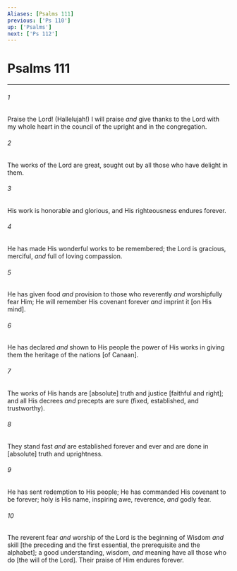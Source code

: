 ```yaml
---
Aliases: [Psalms 111]
previous: ['Ps 110']
up: ['Psalms']
next: ['Ps 112']
---
```

# Psalms 111

***














###### 1 






Praise the Lord! (Hallelujah!) I will praise _and_ give thanks to the Lord with my whole heart in the council of the upright and in the congregation. 













###### 2 






The works of the Lord are great, sought out by all those who have delight in them. 













###### 3 






His work is honorable and glorious, and His righteousness endures forever. 













###### 4 






He has made His wonderful works to be remembered; the Lord is gracious, merciful, _and_ full of loving compassion. 













###### 5 






He has given food _and_ provision to those who reverently _and_ worshipfully fear Him; He will remember His covenant forever _and_ imprint it [on His mind]. 













###### 6 






He has declared _and_ shown to His people the power of His works in giving them the heritage of the nations [of Canaan]. 













###### 7 






The works of His hands are [absolute] truth and justice [faithful and right]; and all His decrees _and_ precepts are sure (fixed, established, and trustworthy). 













###### 8 






They stand fast _and_ are established forever and ever and are done in [absolute] truth and uprightness. 













###### 9 






He has sent redemption to His people; He has commanded His covenant to be forever; holy is His name, inspiring awe, reverence, _and_ godly fear. 













###### 10 






The reverent fear _and_ worship of the Lord is the beginning of Wisdom _and_ skill [the preceding and the first essential, the prerequisite and the alphabet]; a good understanding, wisdom, _and_ meaning have all those who do [the will of the Lord]. Their praise of Him endures forever.
